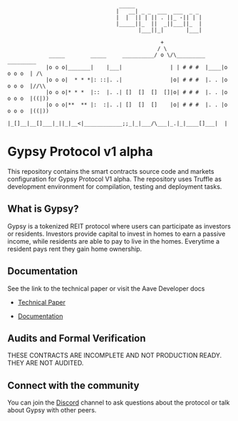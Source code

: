 ```
                           
                                   _____                     
                                  |   __| _ _  ___  ___  _ _ 
                                  |  |  || | || . ||_ -|| | |
                                  |_____||_  ||  _||___||_  |
                                         |___||_|       |___|

                                                +              
                                               / \
             _____        _____     __________/ o \/\_________      _________
            |o o o|_______|    |___|               | | # # #  |____|o o o o  | /\
            |o o o|  * * *|: ::|. .|               |o| # # #  |. . |o o o o  |//\\
            |o o o|* * *  |::  |. .| []  []  []  []|o| # # #  |. . |o o o o  |((|))
            |o o o|**  ** |:  :|. .| []  []  []    |o| # # #  |. . |o o o o  |((|))
            |_[]__|__[]___|_||_|__<|____________;;_|_|___/\___|_.|_|____[]___|  |
```
# Gypsy Protocol v1 alpha
This repository contains the smart contracts source code and markets configuration for Gypsy Protocol V1 alpha. The repository uses Truffle as development environment for compilation, testing and deployment tasks.

## What is Gypsy?
Gypsy is a tokenized REIT protocol where users can participate as investors or residents. Investors provide capital to invest in homes to earn a passive income, while residents are able to pay to live in the homes. Everytime a resident pays rent they gain home ownership.

## Documentation
See the link to the technical paper or visit the Aave Developer docs
- [Technical Paper](https://gypsytoken.org/static/media/Gypsy_Whitepaper.bd977cf1.pdf)

- [Documentation](https://docs.gypsytoken.org/gypsy-protocol/)

## Audits and Formal Verification
THESE CONTRACTS ARE INCOMPLETE AND NOT PRODUCTION READY. THEY ARE NOT AUDITED.

## Connect with the community

You can join the [Discord](https://discord.com/invite/dzqasrgHNT) channel to ask questions about the protocol or talk about Gypsy with other peers.

